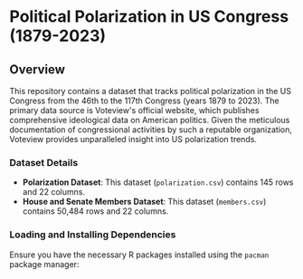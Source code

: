 # Political Polarization in US Congress (1879-2023)

## Overview

This repository contains a dataset that tracks political polarization in the US Congress from the 46th to the 117th Congress (years 1879 to 2023). The primary data source is Voteview's official website, which publishes comprehensive ideological data on American politics. Given the meticulous documentation of congressional activities by such a reputable organization, Voteview provides unparalleled insight into US polarization trends.

### Dataset Details

- **Polarization Dataset**: This dataset (`polarization.csv`) contains 145 rows and 22 columns.
- **House and Senate Members Dataset**: This dataset (`members.csv`) contains 50,484 rows and 22 columns.


### Loading and Installing Dependencies

Ensure you have the necessary R packages installed using the `pacman` package manager:

